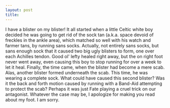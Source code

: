 ```yaml
---
layout: post
title: 
---
```


I have a blister on my blister! It all started when a little Celtic white boy decided he was going to get rid of the sock tan (a.k.a. space devoid of freckles in the ankle area), which matched so well with his watch and farmer tans, by running sans socks. Actually, not entirely sans socks, but sans enough sock that it caused two big ugly blisters to form, one over each Achilles tendon. Good ol' lefty healed right away, but the on right foot never went away, even causing this boy to stop running for over a week to let it heal. Finally, the time came, when the blister had become a mere scab. Alas, another blister formed underneath the scab. This time, he was wearing a complete sock. What could have caused this second blister? Was it the back and forth motion caused by running with a Band-Aid attempting to protect the scab? Perhaps it was just Fate playing a cruel trick on our antagonist. Whatever the case may be, I apologize for making you read about my foot. I am sorry.
